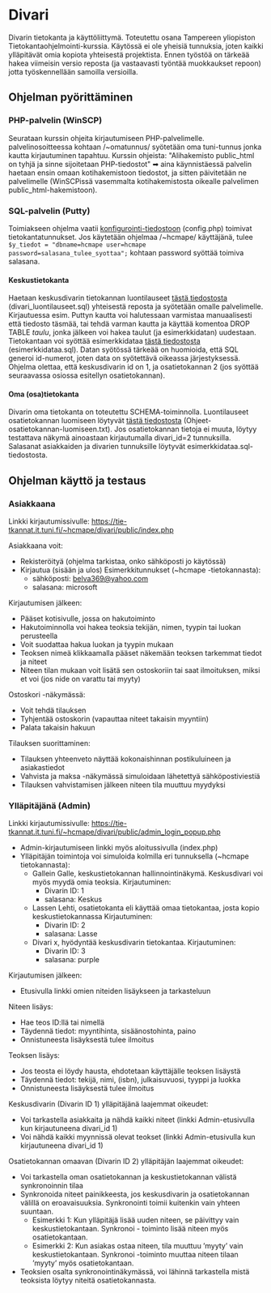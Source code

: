 # Divari
Divarin tietokanta ja käyttöliittymä. Toteutettu osana Tampereen yliopiston Tietokantaohjelmointi-kurssia. 
Käytössä ei ole yheisiä tunnuksia, joten kaikki ylläpitävät omia kopiota yhteisestä projektista. Ennen työstöä on tärkeää hakea viimeisin versio reposta (ja vastaavasti työntää muokkaukset repoon) jotta työskennellään samoilla versioilla. 

## Ohjelman pyörittäminen

### PHP-palvelin (WinSCP)
Seurataan kurssin ohjeita kirjautumiseen PHP-palvelimelle. 
palvelinosoitteessa kohtaan /~omatunnus/ syötetään oma tuni-tunnus jonka kautta kirjautuminen tapahtuu. 
Kurssin ohjeista: "Alihakemisto public_html on tyhjä ja sinne sijoitetaan PHP-tiedostot" ➡ aina käynnistäessä palvelin haetaan ensin omaan kotihakemistoon tiedostot, ja sitten päivitetään ne palvelimelle (WinSCPissä vasemmalta kotihakemistosta oikealle palvelimen public_html-hakemistoon). 

### SQL-palvelin (Putty) 

Toimiakseen ohjelma vaatii [konfigurointi-tiedostoon](https://github.com/inrat/divari/blob/main/config/config.php) (config.php) toimivat tietokantatunnukset. Jos käytetään ohjelmaa /~hcmape/ käyttäjänä, tulee ```$y_tiedot = "dbname=hcmape user=hcmape password=salasana_tulee_syottaa";``` kohtaan password syöttää toimiva salasana. 

#### Keskustietokanta
Haetaan keskusdivarin tietokannan luontilauseet [tästä tiedostosta](https://github.com/inrat/divari/blob/main/divari_luontilauseet.sql) (divari_luontilauseet.sql) yhteisestä reposta ja syötetään omalle palvelimelle. Kirjautuessa esim. Puttyn kautta voi halutessaan varmistaa manuaalisesti että tiedosto täsmää, tai tehdä varman kautta ja käyttää komentoa DROP TABLE *taulu*, jonka jälkeen voi hakea taulut (ja esimerkkidatan) uudestaan. Tietokantaan voi syöttää esimerkkidataa [tästä tiedostosta](https://github.com/inrat/divari/blob/main/esimerkkidataa.sql) (esimerkkidataa.sql). Datan syötössä tärkeää on huomioida, että SQL generoi id-numerot, joten data on syötettävä oikeassa järjestyksessä. Ohjelma olettaa, että keskusdivarin id on 1, ja osatietokannan 2 (jos syöttää seuraavassa osiossa esitellyn osatietokannan).

#### Oma (osa)tietokanta
Divarin oma tietokanta on toteutettu SCHEMA-toiminnolla. Luontilauseet osatietokannan luomiseen löytyvät [tästä tiedostosta](https://github.com/inrat/divari/blob/main/Ohjeet-osatietokannan-luomiseen.txt) (Ohjeet-osatietokannan-luomiseen.txt). Jos osatietokannan tietoja ei muuta, löytyy testattava näkymä ainoastaan kirjautumalla divari_id=2 tunnuksilla. Salasanat asiakkaiden ja divarien tunnuksille löytyvät esimerkkidataa.sql-tiedostosta.

## Ohjelman käyttö ja testaus

### Asiakkaana

Linkki kirjautumissivulle: https://tie-tkannat.it.tuni.fi/~hcmape/divari/public/index.php

Asiakkaana voit:
- Rekisteröityä (ohjelma tarkistaa, onko sähköposti jo käytössä)
- Kirjautua (sisään ja ulos)
  Esimerkkitunnukset (~hcmape -tietokannasta):
  * sähköposti: belva369@yahoo.com
  * salasana: microsoft
    
Kirjautumisen jälkeen:
- Pääset kotisivulle, jossa on hakutoiminto
- Hakutoiminnolla voi hakea teoksia tekijän, nimen, tyypin tai luokan perusteella
- Voit suodattaa hakua luokan ja tyypin mukaan
- Teoksen nimeä klikkaamalla pääset näkemään teoksen tarkemmat tiedot ja niteet
- Niteen tilan mukaan voit lisätä sen ostoskoriin tai saat ilmoituksen, miksi et voi (jos nide on varattu tai myyty)

Ostoskori -näkymässä:
- Voit tehdä tilauksen
- Tyhjentää ostoskorin (vapauttaa niteet takaisin myyntiin)
- Palata takaisin hakuun

Tilauksen suorittaminen: 
- Tilauksen yhteenveto näyttää kokonaishinnan postikuluineen ja asiakastiedot
- Vahvista ja maksa -näkymässä simuloidaan lähetettyä sähköpostiviestiä
- Tilauksen vahvistamisen jälkeen niteen tila muuttuu myydyksi

### Ylläpitäjänä (Admin)

Linkki kirjautumissivulle: https://tie-tkannat.it.tuni.fi/~hcmape/divari/public/admin_login_popup.php

- Admin-kirjautumiseen linkki myös aloitussivulla (index.php)
- Ylläpitäjän toimintoja voi simuloida kolmilla eri tunnuksella (~hcmape tietokannasta):
    - Gallein Galle, keskustietokannan hallinnointinäkymä. Keskusdivari voi myös myydä omia teoksia. 
        Kirjautuminen: 
        * Divarin ID: 1 
        * salasana: Keskus
    - Lassen Lehti, osatietokanta eli käyttää omaa tietokantaa, josta kopio keskustietokannassa
        Kirjautuminen:
        * Divarin ID: 2
        * salasana: Lasse
    - Divari x, hyödyntää keskusdivarin tietokantaa.
         Kirjautuminen:
         * Divarin ID: 3
         * salasana: purple
           
Kirjautumisen jälkeen:
- Etusivulla linkki omien niteiden lisäykseen ja tarkasteluun

Niteen lisäys:
- Hae teos ID:llä tai nimellä
- Täydennä tiedot: myyntihinta, sisäänostohinta, paino
- Onnistuneesta lisäyksestä tulee ilmoitus

Teoksen lisäys:
- Jos teosta ei löydy hausta, ehdotetaan käyttäjälle teoksen lisäystä
- Täydennä tiedot: tekijä, nimi, (isbn), julkaisuvuosi, tyyppi ja luokka
- Onnistuneesta lisäyksestä tulee ilmoitus

Keskusdivarin (Divarin ID 1) ylläpitäjänä laajemmat oikeudet:
- Voi tarkastella asiakkaita ja nähdä kaikki niteet (linkki Admin-etusivulla kun kirjautuneena divari_id 1)
- Voi nähdä kaikki myynnissä olevat teokset (linkki Admin-etusivulla kun kirjautuneena divari_id 1)

Osatietokannan omaavan (Divarin ID 2) ylläpitäjän laajemmat oikeudet:
- Voi tarkastella oman osatietokannan ja keskustietokannan välistä synkronoinnin tilaa
- Synkronoida niteet painikkeesta, jos keskusdivarin ja osatietokannan välillä on eroavaisuuksia. Synkronointi toimii kuitenkin vain yhteen suuntaan.
    - Esimerkki 1: Kun ylläpitäjä lisää uuden niteen, se päivittyy vain keskustietokantaan. Synkronoi -    toiminto lisää niteen myös osatietokantaan.
    - Esimerkki 2: Kun asiakas ostaa niteen, tila muuttuu ’myyty’ vain keskustietokantaan. Synkronoi -toiminto muuttaa niteen tilaan ’myyty’ myös osatietokantaan.
- Teoksien osalta synkronointinäkymässä, voi lähinnä tarkastella mistä teoksista löytyy niteitä osatietokannasta.
